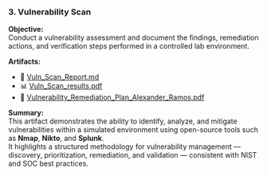 ### 3. Vulnerability Scan

**Objective:**  
Conduct a vulnerability assessment and document the findings, remediation actions, and verification steps performed in a controlled lab environment.


**Artifacts:**  
- 📄 [Vuln_Scan_Report.md](./Vulnerability-Scan/Vuln_Scan_Report.md)  
- 📊 [Vuln_Scan_results.pdf](./Vulnerability-Scan/Vuln_Scan_results.pdf)  
- 🧾 [Vulnerability_Remediation_Plan_Alexander_Ramos.pdf](./Vulnerability-Scan/Vulnerability_Remediation_Plan_Alexander_Ramos.pdf)


**Summary:**  
This artifact demonstrates the ability to identify, analyze, and mitigate vulnerabilities within a simulated environment using open-source tools such as **Nmap**, **Nikto**, and **Splunk**.  
It highlights a structured methodology for vulnerability management — discovery, prioritization, remediation, and validation — consistent with NIST and SOC best practices.
